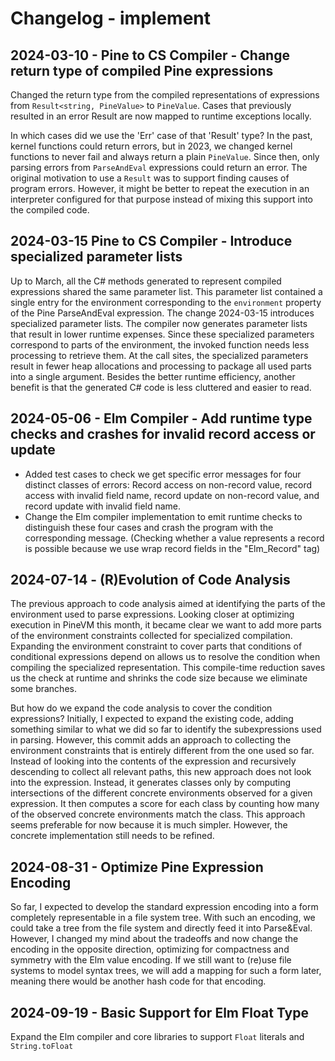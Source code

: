 # Changelog - implement

## 2024-03-10 - Pine to CS Compiler - Change return type of compiled Pine expressions

Changed the return type from the compiled representations of expressions from `Result<string, PineValue>` to `PineValue`.
Cases that previously resulted in an error Result are now mapped to runtime exceptions locally.

In which cases did we use the 'Err' case of that 'Result' type?
In the past, kernel functions could return errors, but in 2023, we changed kernel functions to never fail and always return a plain `PineValue`. Since then, only parsing errors from `ParseAndEval` expressions could return an error. The original motivation to use a `Result` was to support finding causes of program errors. However, it might be better to repeat the execution in an interpreter configured for that purpose instead of mixing this support into the compiled code.

## 2024-03-15 Pine to CS Compiler - Introduce specialized parameter lists

Up to March, all the C# methods generated to represent compiled expressions shared the same parameter list. This parameter list contained a single entry for the environment corresponding to the `environment` property of the Pine ParseAndEval expression.
The change 2024-03-15 introduces specialized parameter lists. The compiler now generates parameter lists that result in lower runtime expenses. Since these specialized parameters correspond to parts of the environment, the invoked function needs less processing to retrieve them. At the call sites, the specialized parameters result in fewer heap allocations and processing to package all used parts into a single argument. Besides the better runtime efficiency, another benefit is that the generated C# code is less cluttered and easier to read.

## 2024-05-06 - Elm Compiler - Add runtime type checks and crashes for invalid record access or update

+ Added test cases to check we get specific error messages for four distinct classes of errors: Record access on non-record value, record access with invalid field name, record update on non-record value, and record update with invalid field name.
+ Change the Elm compiler implementation to emit runtime checks to distinguish these four cases and crash the program with the corresponding message. (Checking whether a value represents a record is possible because we use wrap record fields in the "Elm_Record" tag)

## 2024-07-14 - (R)Evolution of Code Analysis

The previous approach to code analysis aimed at identifying the parts of the environment used to parse expressions. Looking closer at optimizing execution in PineVM this month, it became clear we want to add more parts of the environment constraints collected for specialized compilation. Expanding the environment constraint to cover parts that conditions of conditional expressions depend on allows us to resolve the condition when compiling the specialized representation. This compile-time reduction saves us the check at runtime and shrinks the code size because we eliminate some branches.

But how do we expand the code analysis to cover the condition expressions? Initially, I expected to expand the existing code, adding something similar to what we did so far to identify the subexpressions used in parsing. However, this commit adds an approach to collecting the environment constraints that is entirely different from the one used so far. Instead of looking into the contents of the expression and recursively descending to collect all relevant paths, this new approach does not look into the expression. Instead, it generates classes only by computing intersections of the different concrete environments observed for a given expression. It then computes a score for each class by counting how many of the observed concrete environments match the class. This approach seems preferable for now because it is much simpler. However, the concrete implementation still needs to be refined.

## 2024-08-31 - Optimize Pine Expression Encoding

So far, I expected to develop the standard expression encoding into a form completely representable in a file system tree. With such an encoding, we could take a tree from the file system and directly feed it into Parse&Eval. However, I changed my mind about the tradeoffs and now change the encoding in the opposite direction, optimizing for compactness and symmetry with the Elm value encoding.
If we still want to (re)use file systems to model syntax trees, we will add a mapping for such a form later, meaning there would be another hash code for that encoding.

## 2024-09-19 - Basic Support for Elm Float Type

Expand the Elm compiler and core libraries to support `Float` literals and `String.toFloat`

